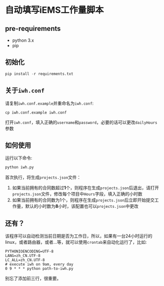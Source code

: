 # 自动填写iEMS工作量脚本

## pre-requirements

* python 3.x
* pip

## 初始化

```python
pip install -r requirements.txt
```

## 关于`iwh.conf`

请复制`iwh.conf.example`并重命名为`iwh.conf`:

```
cp iwh.conf.example iwh.conf
```

打开`iwh.conf`，填入正确的`username`和`password`，必要的话可以更改`dailyHours`参数

## 如何使用

运行以下命令:

```python
python iwh.py
```

首次执行，将生成`projects.json`文件：

1. 如果当前拥有的合同数超过**1**个，则程序在生成`projects.json`后退出，请打开`projects.json`文件，修改每个项目中`Hours`字段，填入正确的小时数
2. 如果当前拥有的合同数为1个，则程序在生成`projects.json`后立即开始提交工作量，默认的小时数为**8**小时，该配置也可以`projects.json`中更改

## 还有？

该程序可以自动检测当前日期是否为工作日，所以，如果有一台24小时运行的linux，或者路由器，或者...等，就可以使用`crontab`来自动化运行了，比如:

```
PYTHONIOENCODING=UTF-8
LANG=zh_CN.UTF-8
LC_ALL=zh_CN.UTF-8
# execute iwh on 9am, every day
0 9 * * * python path-to-iwh.py
```

别忘了添加前三行，很重要。